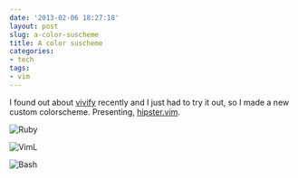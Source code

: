 ```yaml
---
date: '2013-02-06 18:27:18'
layout: post
slug: a-color-suscheme
title: A color suscheme
categories:
- tech
tags:
- vim
---
```


I found out about [vivify][] recently and I just had to try it out, so I made a new custom colorscheme. Presenting, [hipster.vim][hipster].

![Ruby](/images/hipster_ruby.png)

![VimL](/images/hipster_vim.png)

![Bash](/images/hipster_bash.png)

   [vivify]: http://bytefluent.com/vivify/
   [hipster]: https://github.com/connermcd/dotfiles/blob/github/.vim/colors/hipster.vim
